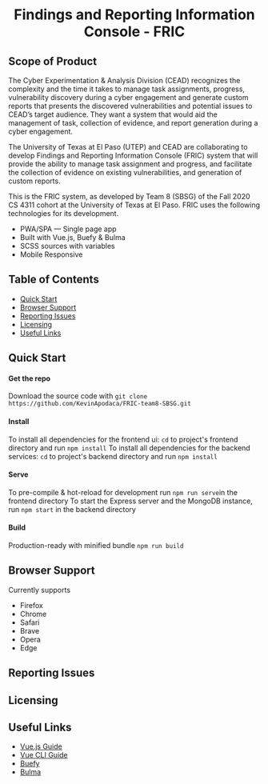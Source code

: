 <h1 align="center"> Findings and Reporting Information Console - FRIC </h1>

## Scope of Product
The Cyber Experimentation & Analysis Division (CEAD) recognizes the complexity and the time it takes to manage task assignments, progress, vulnerability discovery during a cyber engagement and generate custom reports that presents the discovered vulnerabilities and potential issues to CEAD’s target audience. They want a system that would aid the management of task, collection of evidence, and report generation during a cyber engagement.

The University of Texas at El Paso (UTEP) and CEAD are collaborating to develop Findings and Reporting Information Console (FRIC) system that will provide the ability to manage task assignment and progress, and facilitate the collection of evidence on existing vulnerabilities, and generation of custom reports.

This is the FRIC system, as developed by Team 8 (SBSG) of the Fall 2020 CS 4311 cohort at the University of Texas at El Paso. FRIC uses the following technologies for its development.

* PWA/SPA — Single page app
* Built with Vue.js, Buefy & Bulma
* SCSS sources with variables
* Mobile Responsive

## Table of Contents

* [Quick Start](#quick-start)
* [Browser Support](#browser-support)
* [Reporting Issues](#reporting-issues)
* [Licensing](#licensing)
* [Useful Links](#useful-links)

## Quick Start

#### Get the repo

Download the source code with `git clone https://github.com/KevinApodaca/FRIC-team8-SBSG.git` 

#### Install

To install all dependencies for the frontend ui: `cd` to project's frontend directory and run `npm install`
To install all dependencies for the backend services: `cd` to project's backend directory and run `npm install`

#### Serve

To pre-compile & hot-reload for development run `npm run serve`in the frontend directory
To start the Express server and the MongoDB instance, run `npm start` in the backend directory

#### Build

Production-ready with minified bundle `npm run build`

## Browser Support

Currently supports 
- Firefox
- Chrome
- Safari
- Brave
- Opera
- Edge

## Reporting Issues

## Licensing

## Useful Links

- [Vue.js Guide](https://vuejs.org/v2/guide/)
- [Vue CLI Guide](https://cli.vuejs.org/guide/)
- [Buefy](https://buefy.org)
- [Bulma](https://bulma.io)
